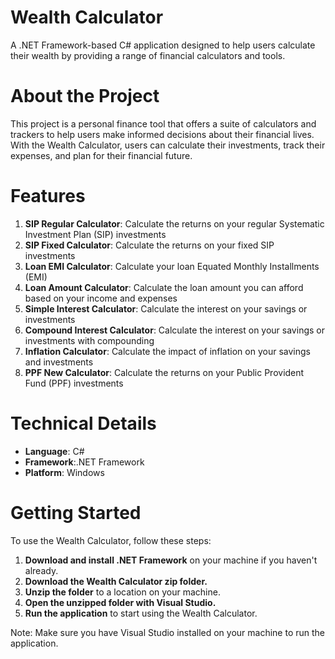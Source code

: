 # Wealth Calculator
A .NET Framework-based C# application designed to help users calculate their wealth by providing a range of financial calculators and tools.

# About the Project
This project is a personal finance tool that offers a suite of calculators and trackers to help users make informed decisions about their financial lives. With the Wealth Calculator, users can calculate their investments, track their expenses, and plan for their financial future.

# Features
1. **SIP Regular Calculator**: Calculate the returns on your regular Systematic Investment Plan (SIP) investments
2. **SIP Fixed Calculator**: Calculate the returns on your fixed SIP investments
3. **Loan EMI Calculator**: Calculate your loan Equated Monthly Installments (EMI)
4. **Loan Amount Calculator**: Calculate the loan amount you can afford based on your income and expenses
5. **Simple Interest Calculator**: Calculate the interest on your savings or investments
6. **Compound Interest Calculator**: Calculate the interest on your savings or investments with compounding
7. **Inflation Calculator**: Calculate the impact of inflation on your savings and investments
8. **PPF New Calculator**: Calculate the returns on your Public Provident Fund (PPF) investments

# Technical Details
* **Language**: C#
* **Framework**:.NET Framework
* **Platform**: Windows

# Getting Started
To use the Wealth Calculator, follow these steps:

1. **Download and install .NET Framework** on your machine if you haven't already.
2. **Download the Wealth Calculator zip folder.**
3. **Unzip the folder** to a location on your machine.
4. **Open the unzipped folder with Visual Studio.**
5. **Run the application** to start using the Wealth Calculator.
   
Note: Make sure you have Visual Studio installed on your machine to run the application.
